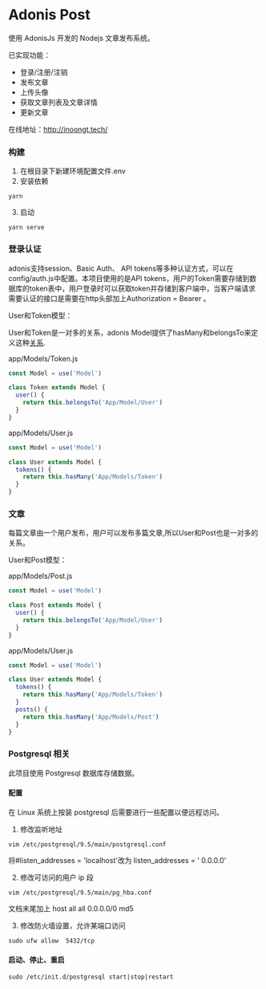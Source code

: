 # Adonis Post

使用 AdonisJs 开发的 Nodejs 文章发布系统。

已实现功能：

- 登录/注册/注销
- 发布文章
- 上传头像
- 获取文章列表及文章详情
- 更新文章

在线地址：http://inoongt.tech/

### 构建
1. 在根目录下新建环境配置文件.env
2. 安装依赖
```shell
yarn 
```
3. 启动
```shell
yarn serve
```

### 登录认证

adonis支持session、Basic Auth、 API tokens等多种认证方式，可以在config/auth.js中配置。本项目使用的是API tokens，用户的Token需要存储到数据库的token表中，用户登录时可以获取token并存储到客户端中，当客户端请求需要认证的接口是需要在http头部加上Authorization = Bearer 	<token>。

User和Token模型：

User和Token是一对多的关系，adonis Model提供了hasMany和belongsTo来定义这种[关系](https://adonisjs.com/docs/4.1/relationships#_defining_relationship).

app/Models/Token.js
```javascript 
const Model = use('Model')

class Token extends Model {
  user() {
    return this.belongsTo('App/Model/User')
  }
}

```

app/Models/User.js
```javascript 
const Model = use('Model')

class User extends Model {
  tokens() {
    return this.hasMany('App/Models/Token')
  }
}

```

### 文章


每篇文章由一个用户发布，用户可以发布多篇文章,所以User和Post也是一对多的关系。

User和Post模型：

app/Models/Post.js
```javascript 
const Model = use('Model')

class Post extends Model {
  user() {
    return this.belongsTo('App/Model/User')
  }
}

```

app/Models/User.js
```javascript 
const Model = use('Model')

class User extends Model {
  tokens() {
    return this.hasMany('App/Models/Token')
  }
  posts() {
    return this.hasMany('App/Models/Post')
  }
}

```

### Postgresql 相关

此项目使用 Postgresql 数据库存储数据。

#### 配置

在 Linux 系统上按装 postgresql 后需要进行一些配置以便远程访问。

1. 修改监听地址

```shell
vim /etc/postgresql/9.5/main/postgresql.conf
```

将#listen_addresses = 'localhost'改为 listen_addresses = ' 0.0.0.0'

2. 修改可访问的用户 ip 段

```shell
vim /etc/postgresql/9.5/main/pg_hba.conf
```

文档末尾加上 host all all 0.0.0.0/0 md5

3. 修改防火墙设置，允许某端口访问

```shell
sudo ufw allow  5432/tcp
```

#### 启动、停止、重启

```shell
sudo /etc/init.d/postgresql start|stop|restart
```
